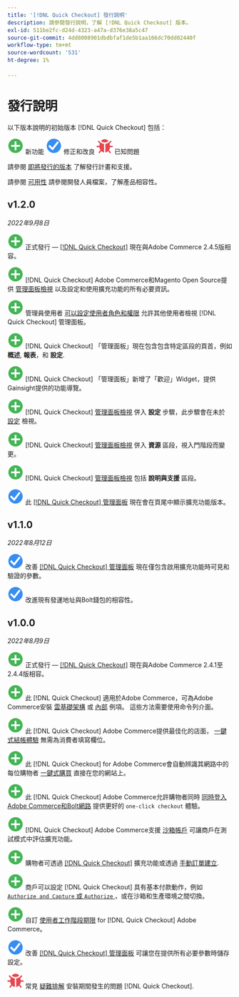 ```yaml
---
title: '[!DNL Quick Checkout] 發行說明'
description: 請參閱發行說明，了解 [!DNL Quick Checkout] 版本。
exl-id: 511be2fc-d24d-4323-a47a-d376e38a5c47
source-git-commit: 4dd8008901dbdbfaf1de5b1aa166dc70dd02440f
workflow-type: tm+mt
source-wordcount: '531'
ht-degree: 1%

---
```


# 發行說明

以下版本說明的初始版本 [!DNL Quick Checkout] 包括：

![新增](../assets/new.svg) 新功能
![修正問題](../assets/fix.svg) 修正和改良
![已知問題](../assets/bug.svg) 已知問題

請參閱 [即將發行的版本](https://devdocs.magento.com/release/) 了解發行計畫和支援。

請參閱 [可用性](https://devdocs.magento.com/release/availability.html) 請參閱開發人員檔案，了解產品相容性。

## v1.2.0

_2022年9月8日_

![新增](../assets/new.svg)<!-- Issue BOLT-341 --> 正式發行 — [[!DNL Quick Checkout]](https://marketplace.magento.com/magento-quick-checkout.html) 現在與Adobe Commerce 2.4.5版相容。

![新增](../assets/new.svg)<!-- Issue BOLT-328 --> [!DNL Quick Checkout] Adobe Commerce和Magento Open Source提供 [管理面板檢視](https://experienceleague.adobe.com/docs/commerce-merchant-services/quick-checkout/getting-started/quick-checkout-admin-panel/admin-panel.html) 以及設定和使用擴充功能的所有必要資訊。

![新增](../assets/new.svg)<!-- Issue BOLT-364 --> 管理員使用者 [可以設定使用者角色和權限](https://experienceleague.adobe.com/docs/commerce-merchant-services/quick-checkout/getting-started/quick-checkout-admin-panel/user-roles-setup.html) 允許其他使用者檢視 [!DNL Quick Checkout] 管理面板。

![新增](../assets/new.svg)<!-- Issue BOLT-377 --> [!DNL Quick Checkout] 「管理面板」現在包含包含特定區段的頁首，例如 **概述**, **報表**，和 **設定**.

![新增](../assets/new.svg)<!-- Issue BOLT-379 --> [!DNL Quick Checkout] 「管理面板」新增了「歡迎」Widget，提供Gainsight提供的功能導覽。

![新增](../assets/new.svg)<!-- Issue BOLT-378 --> [!DNL Quick Checkout] [管理面板檢視](https://experienceleague.adobe.com/docs/commerce-merchant-services/quick-checkout/getting-started/quick-checkout-admin-panel/admin-panel.html) 併入 **設定** 步驟，此步驟會在未於 [設定](https://experienceleague.adobe.com/docs/commerce-merchant-services/quick-checkout/getting-started/onboarding.html#enable-extension) 檢視。

![新增](../assets/new.svg)<!-- Issue BOLT-380 --> [!DNL Quick Checkout] [管理面板檢視](https://experienceleague.adobe.com/docs/commerce-merchant-services/quick-checkout/getting-started/quick-checkout-admin-panel/admin-panel.html) 併入 **資源** 區段，視入門階段而變更。

![新增](../assets/new.svg)<!-- Issue BOLT-381 --> [!DNL Quick Checkout] [管理面板檢視](https://experienceleague.adobe.com/docs/commerce-merchant-services/quick-checkout/getting-started/quick-checkout-admin-panel/admin-panel.html) 包括 **說明與支援** 區段。

![修正問題](../assets/fix.svg)<!-- Issue BOLT-369 --> 此 [[!DNL Quick Checkout] 管理面板](https://experienceleague.adobe.com/docs/commerce-merchant-services/quick-checkout/getting-started/onboarding.html#enable-extension) 現在會在頁尾中顯示擴充功能版本。

## v1.1.0

_2022年8月12日_

![修正問題](../assets/fix.svg)<!-- Issue BOLT-375 --> 改善 [[!DNL Quick Checkout] 管理面板](https://experienceleague.adobe.com/docs/commerce-merchant-services/quick-checkout/getting-started/onboarding.html#enable-extension) 現在僅包含啟用擴充功能時可見和驗證的參數。

![修正問題](../assets/fix.svg)<!-- Issue BOLT-349 --> 改進現有發運地址與Bolt錢包的相容性。

## v1.0.0

_2022年8月9日_

![新增](../assets/new.svg)<!-- Issue BOLT-341 --> 正式發行 — [[!DNL Quick Checkout]](https://marketplace.magento.com/magento-quick-checkout.html) 現在與Adobe Commerce 2.4.1至2.4.4版相容。

![新增](../assets/new.svg)<!-- Issue BOLT-340 --> 此 [!DNL Quick Checkout] 適用於Adobe Commerce，可為Adobe Commerce安裝 [雲基礎架構](install.md#adobe-commerce-on-cloud-infrastructure) 或 [內部](install.md#on-premises) 例項。 這些方法需要使用命令列介面。

![新增](../assets/new.svg)<!-- Issue BOLT-1 --> 此 [!DNL Quick Checkout] Adobe Commerce提供最佳化的店面， [一鍵式結帳體驗](overview.md) 無需為消費者填寫欄位。

![新增](../assets/new.svg)<!-- Issue BOLT-1 --> 此 [!DNL Quick Checkout] for Adobe Commerce會自動辨識其網路中的每位購物者 [一鍵式購買](checkout-flow.md) 直接在您的網站上。

![新增](../assets/new.svg)<!-- Issue BOLT-1 --> 此 [!DNL Quick Checkout] Adobe Commerce允許購物者同時 [同時登入Adobe Commerce和Bolt網路](checkout-flow.md/#quick-checkout-use-cases) 提供更好的 `one-click checkout` 體驗。

![新增](../assets/new.svg)<!-- Issue BOLT-218 --> [!DNL Quick Checkout] Adobe Commerce支援 [沙箱帳戶](testing.md#testing-in-sandbox) 可讓商戶在測試模式中評估擴充功能。

![新增](../assets/new.svg)<!-- Issue BOLT-780 --> 購物者可透過 [[!DNL Quick Checkout]](checkout-page.md) 擴充功能或透過 [手動訂單建立](create-order-admin.md).

![新增](../assets/new.svg)<!-- Issue BOLT-666 --> 商戶可以設定 [!DNL Quick Checkout] 具有基本付款動作，例如 [`Authorize and Capture` 或 `Authorize` ](onboarding.md#complete-admin-configuration)，或在沙箱和生產環境之間切換。

![新增](../assets/new.svg)<!-- Issue BOLT-288 --> 自訂 [使用者工作階段期限](user-session-lifetime.md) for [!DNL Quick Checkout] Adobe Commerce。

![修正問題](../assets/fix.svg)<!-- Issue BOLT-375 --> 改善 [[!DNL Quick Checkout] 管理面板](https://experienceleague.adobe.com/docs/commerce-merchant-services/quick-checkout/getting-started/onboarding.html#enable-extension) 可讓您在提供所有必要參數時儲存設定。

![已知問題](../assets/bug.svg)<!-- Issue BOLT-342 --> 常見 [疑難排解](https://support.magento.com/hc/en-us/articles/6909450342541) 安裝期間發生的問題 [!DNL Quick Checkout].
